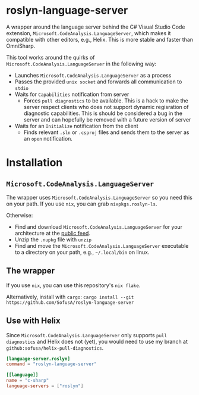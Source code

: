 # roslyn-language-server
A wrapper around the language server behind the C# Visual Studio Code extension, `Microsoft.CodeAnalysis.LanguageServer`, which makes it compatible with other editors, e.g., Helix.
This is more stable and faster than OmniSharp.

This tool works around the quirks of `Microsoft.CodeAnalysis.LanguageServer` in the following way: 
- Launches `Microsoft.CodeAnalysis.LanguageServer` as a process
- Passes the provided `unix socket` and forwards all communication to `stdio`
- Waits for `Capabilities` notification from server
  - Forces `pull diagnostics` to be available. This is a hack to make the server respect clients who does not support dynamic regisration of diagnostic capabilities. This is should be considered a bug in the server and can hopefully be removed with a future version of server
- Waits for an `Initialize` notification from the client
  - Finds relevant `.sln` or `.csproj` files and sends them to the server as an `open` notification.

# Installation

## `Microsoft.CodeAnalysis.LanguageServer`
The wrapper uses `Microsoft.CodeAnalysis.LanguageServer` so you need this on your path. 
If you use `nix`, you can grab `nixpkgs.roslyn-ls`. 

Otherwise:
- Find and download `Microsoft.CodeAnalysis.LanguageServer` for your architecture at the [public feed](https://dev.azure.com/azure-public/vside/_artifacts/feed/vs-impl).
- Unzip the `.nupkg` file with `unzip`
- Find and move the `Microsoft.CodeAnalysis.LanguageServer` executable to a directory on your path, e.g., `~/.local/bin` on linux.

## The wrapper
If you use `nix`, you can use this repository's `nix flake`. 

Alternatively, install with `cargo`: `cargo install --git https://github.com/SofusA/roslyn-language-server` 

## Use with Helix
Since `Microsoft.CodeAnalysis.LanguageServer` only supports `pull diagnostics` and Helix does not (yet), you would need to use my branch at `github:sofusa/helix-pull-diagnostics`.

```toml
[language-server.roslyn]
command = "roslyn-language-server"

[[language]]
name = "c-sharp"
language-servers = ["roslyn"]
```
